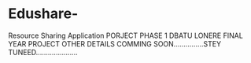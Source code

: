 # Edushare-
Resource Sharing Application 
PORJECT PHASE 1 
DBATU LONERE FINAL YEAR PROJECT 
OTHER DETAILS COMMING SOON...............STEY TUNEED.....................
